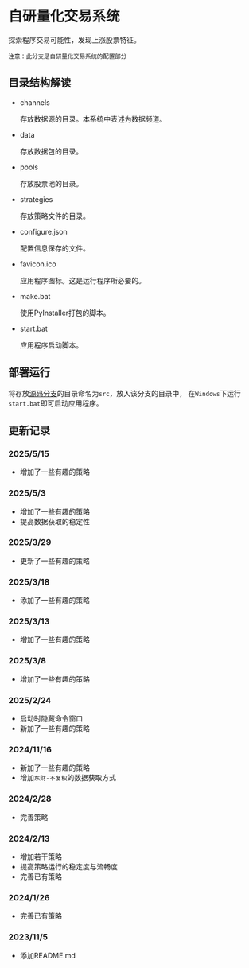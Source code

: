 # 自研量化交易系统
探索程序交易可能性，发现上涨股票特征。

    注意：此分支是自研量化交易系统的配置部分
## 目录结构解读
- channels

  存放数据源的目录。本系统中表述为数据频道。


- data

  存放数据包的目录。


- pools

  存放股票池的目录。


- strategies

  存放策略文件的目录。


- configure.json

  配置信息保存的文件。


- favicon.ico

  应用程序图标。这是运行程序所必要的。


- make.bat

  使用PyInstaller打包的脚本。


- start.bat

  应用程序启动脚本。
## 部署运行
将存放[源码分支](https://github.com/jiangzhe-sihan/quant-trading)的目录命名为`src`，放入该分支的目录中， 在`Windows`下运行`start.bat`即可启动应用程序。
## 更新记录
### 2025/5/15
- 增加了一些有趣的策略
### 2025/5/3
- 增加了一些有趣的策略
- 提高数据获取的稳定性
### 2025/3/29
- 更新了一些有趣的策略
### 2025/3/18
- 添加了一些有趣的策略
### 2025/3/13
- 增加了一些有趣的策略
### 2025/3/8
- 增加了一些有趣的策略
### 2025/2/24
- 启动时隐藏命令窗口
- 新加了一些有趣的策略
### 2024/11/16
- 新加了一些有趣的策略
- 增加`东财-不复权`的数据获取方式
### 2024/2/28
- 完善策略
### 2024/2/13
- 增加若干策略
- 提高策略运行的稳定度与流畅度
- 完善已有策略
### 2024/1/26
- 完善已有策略
### 2023/11/5
- 添加README.md